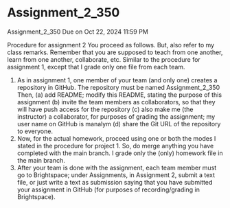 # Assignment_2_350
Assignment_2_350 Due on Oct 22, 2024 11:59 PM

Procedure for assignment 2
You proceed as follows. But, also refer to my class remarks. Remember that you are 
supposed to teach from one another, learn from one another, collaborate, etc.
Similar to the procedure for assignment 1, except that I grade only one file from each 
team.
1. As in assignment 1, one member of your team (and only one) creates a repository in 
 GitHub. The repository must be named
 Assignment_2_350
 Then,
(a) add README; modify this README, stating the purpose of this 
 assignment 
(b) invite the team members as collaborators, so that they will have push 
 access for the repository
(c) also make me (the instructor) a collaborator, for purposes of grading 
 the assignment; my user name on GitHub is
 manalym
(d) share the Git URL of the repository to everyone.
3. Now, for the actual homework, proceed using one or both the modes I stated in the
 procedure for project 1. So, do merge anything you have completed with the main 
 branch. I grade only the (only) homework file in the main branch.
4. After your team is done with the assignment, each team member must go to 
 Brightspace; under Assignments, in Assignment 2, submit a text file, or just write a 
 text as submission saying that you have submitted your assignment in GitHub (for 
 purposes of recording/grading in Brightspace).
